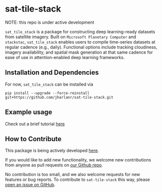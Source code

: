 # sat-tile-stack

NOTE: this repo is under active development

`sat_tile_stack` is a package for constructing deep learning-ready datasets from satellite imagery.  Built on `Microsoft Planetary Computer` and `stackstac`, `sat_tile_stack` enables users to compile time-series datasets at regular cadence (e.g., daily).  Functional options include tracking cloudiness, imagery availability, and spatial mask generation at that same cadence for ease of use in attention-enabled deep learning frameworks.

## Installation and Dependencies
For now, `sat_tile_stack` can be installed via
```
pip install --upgrade --force-reinstall git+https://github.com/jharlanr/sat-tile-stack.git
```

## Example usage
Check out a brief tutorial [here](https://github.com/jharlanr/sat-tile-stack/tree/main/notebooks/cc_tutorial.ipynb)


## How to Contribute

This package is being actively developed
[here](https://github.com/jharlanr/sat-tile-stack).

If you would like to add new functionality, we welcome new contributions from
anyone as pull requests on [our Github repo](https://github.com/jharlanr/sat-tile-stack).

No contribution is too small, and we also welcome requests for new features
or bug reports. To contribute to `sat-tile-stack` this way, please 
[open an issue on GitHub](https://github.com/jharlanr/sat-tile-stack/issues).
